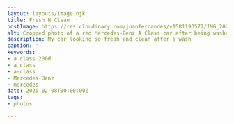 ```yaml
---
layout: layouts/image.njk
title: Fresh N Clean
postImage: https://res.cloudinary.com/juanfernandes/v1581193577/IMG_20200208_151629__01_kjh96z.jpg
alt: Cropped photo of a red Mercedes-Benz A Class car after being washed
description: My car looking so fresh and clean after a wash
caption: ''
keywords:
- a class 200d
- a class
- a-class
- Mercedes-Benz
- mercedes
date: 2020-02-08T00:00:00Z
tags:
- photos

---
```

